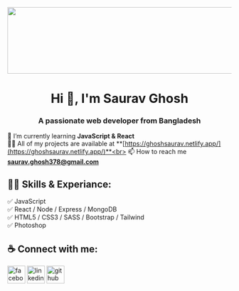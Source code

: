 <p align="center">
<img src="https://media-exp1.licdn.com/dms/image/C4E16AQEObHLSrseH5A/profile-displaybackgroundimage-shrink_200_800/0/1632116974891?e=1646870400&v=beta&t=trHFEuuUGBvD9f_J6nqqfTmf3lZF7K-haJWqIO4D3_8" height="150px" width="580px">
</p>

<h1 align="center">Hi 👋, I'm Saurav Ghosh</h1>
<h3 align="center">A passionate web developer from Bangladesh</h3>


🌱  I’m currently learning **JavaScript & React**<br>
👨‍💻  All of my projects are available at **[https://ghoshsaurav.netlify.app/](https://ghoshsaurav.netlify.app/)**<br>
📫  How to reach me **saurav.ghosh378@gmail.com**<br>

## 👨‍💻 Skills & Experiance:
✅ JavaScript<br>
✅ React / Node / Express / MongoDB<br>
✅ HTML5 / CSS3 / SASS / Bootstrap / Tailwind<br>
✅ Photoshop<br>

## ☕ Connect with me:
[<img src='https://camo.githubusercontent.com/2d1ffa69dd491ebeca01b2098cf8233dd09950ff5895abccd5b455ca442abc59/68747470733a2f2f696d672e736869656c64732e696f2f62616467652f46616365626f6f6b2d3138373746323f7374796c653d666f722d7468652d6261646765266c6f676f3d66616365626f6f6b266c6f676f436f6c6f723d7768697465' alt='facebook' height='40'>](https://www.facebook.com/shetusaurav)  [<img src='https://camo.githubusercontent.com/a80d00f23720d0bc9f55481cfcd77ab79e141606829cf16ec43f8cacc7741e46/68747470733a2f2f696d672e736869656c64732e696f2f62616467652f4c696e6b6564496e2d3030373742353f7374796c653d666f722d7468652d6261646765266c6f676f3d6c696e6b6564696e266c6f676f436f6c6f723d7768697465' alt='linkedin' height='40'>](https://www.linkedin.com/in/sauravghosh378/) [<img src='https://camo.githubusercontent.com/bd2bd127c104ba5c98bb12c70801b075aee1f040009089510f69554300e7ff41/68747470733a2f2f696d672e736869656c64732e696f2f62616467652f4769742d4630353033323f7374796c653d666f722d7468652d6261646765266c6f676f3d676974266c6f676f436f6c6f723d7768697465' alt='github' height='40'>](https://github.com/shetuSaurav)  
